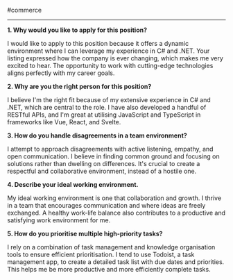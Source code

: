#commerce 

---

**1. Why would you like to apply for this position?**

 I would like to apply to this position because it offers a dynamic environment where I can leverage my experience in C# and .NET. Your listing expressed how the company is ever changing, which makes me very excited to hear. The opportunity to work with cutting-edge technologies aligns perfectly with my career goals.

**2. Why are you the right person for this position?**

I believe I'm the right fit because of my extensive experience in C# and .NET, which are central to the role. I have also developed a handful of RESTful APIs, and I'm great at utilising JavaScript and TypeScript in frameworks like Vue, React, and Svelte. 

**3. How do you handle disagreements in a team environment?**

I attempt to approach disagreements with active listening, empathy, and open communication. I believe in finding common ground and focusing on solutions rather than dwelling on differences. It's crucial to create a respectful and collaborative environment, instead of a hostile one.

**4. Describe your ideal working environment.**

My ideal working environment is one that collaboration and growth. I thrive in a team that encourages communication and where ideas are freely exchanged.  A healthy work-life balance also contributes to a productive and satisfying work environment for me.

**5. How do you prioritise multiple high-priority tasks?**

I rely on a combination of task management and knowledge organisation tools to ensure efficient prioritisation. I tend to use Todoist, a task management app, to create a detailed task list with due dates and priorities. This helps me be more productive and more efficiently complete tasks.